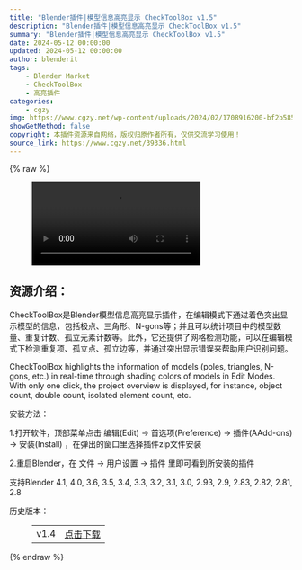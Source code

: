 ```yaml
---
title: "Blender插件|模型信息高亮显示 CheckToolBox v1.5"
description: "Blender插件|模型信息高亮显示 CheckToolBox v1.5"
summary: "Blender插件|模型信息高亮显示 CheckToolBox v1.5"
date: 2024-05-12 00:00:00
updated: 2024-05-12 00:00:00
author: blenderit
tags: 
    - Blender Market
    - CheckToolBox
    - 高亮插件
categories:
    - cgzy
img: https://www.cgzy.net/wp-content/uploads/2024/02/1708916200-bf2b585aaeb7a04.webp
showGetMethod: false
copyright: 本插件资源来自网络，版权归原作者所有，仅供交流学习使用！
source_link: https://www.cgzy.net/39336.html
---
```


{% raw %}
<figure class="wp-block-video aligncenter"><video controls src="http://cloud.video.taobao.com/play/u/null/p/1/e/6/t/1/451182403364.mp4"></video></figure><div class="wp-block-pandastudio-title"><div class="title_style_01"><h2 id="h2-0">资源介绍：</h2></div></div><p class="is-style-text-indent-2em">CheckToolBox是Blender模型信息高亮显示插件，在编辑模式下通过着色突出显示模型的信息，包括极点、三角形、N-gons等；并且可以统计项目中的模型数量、重复计数、孤立元素计数等。此外，它还提供了网格检测功能，可以在编辑模式下检测重复项、孤立点、孤立边等，并通过突出显示错误来帮助用户识别问题。</p><p>CheckToolBox highlights the information of models (poles, triangles, N-gons, etc.) in real-time through shading colors of models in Edit Modes. With only one click, the project overview is displayed, for instance, object count, double count, isolated element count, etc.</p><div class="wp-block-pandastudio-title"><div class="title_style_01"><p>安装方法：</p></div></div><p>1.打开软件，顶部菜单点击 编辑(Edit) → 首选项(Preference) → 插件(AAdd-ons) → 安装(Install) ，在弹出的窗口里选择插件zip文件安装</p><p>2.重启Blender，在 文件 → 用户设置 → 插件 里即可看到所安装的插件</p><div class="wp-block-pandastudio-tips"><div class="tip success "><p>支持Blender 4.1, 4.0, 3.6, 3.5, 3.4, 3.3, 3.2, 3.1, 3.0, 2.93, 2.9, 2.83, 2.82, 2.81, 2.8</p>
</div></div><div class="wp-block-pandastudio-title"><div class="title_style_01"><p>历史版本：</p></div></div><figure class="wp-block-table has-medium-font-size"><table><tbody><tr><td>v1.4</td><td><a href="https://www.cgzy.net/go?_=4d3ac5618eaHR0cHM6Ly9wYW4uYmFpZHUuY29tL3MvMVVFZ1ZhcVVXTlM4UEtsZGJNQVFlekE%2FcHdkPWlvMmI%3D" target="_blank">点击下载</a></td></tr></tbody></table></figure>
<div style="display: none">cgzy</div>
{% endraw %}